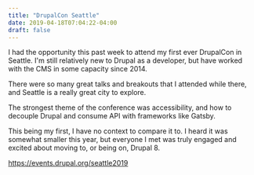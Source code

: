 ```yaml
---
title: "DrupalCon Seattle"
date: 2019-04-18T07:04:22-04:00
draft: false 
---
```


I had the opportunity this past week to attend my first ever DrupalCon in Seattle. I'm
still relatively new to Drupal as a developer, but have worked with the CMS in some
capacity since 2014.

There were so many great talks and breakouts that I attended while there, and Seattle is a really great city to explore.

The strongest theme of the conference was accessibility, and how to decouple Drupal and consume API with frameworks like Gatsby.

This being my first, I have no context to compare it to. I heard it was somewhat smaller this year, but everyone I met was truly engaged and excited about moving to, or being on, Drupal 8.

https://events.drupal.org/seattle2019
